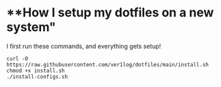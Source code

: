 # **How I setup my dotfiles on a new system"

I first run these commands, and everything gets setup!
```
curl -O https://raw.githubusercontent.com/ver1log/dotfiles/main/install.sh
chmod +x install.sh
./install-configs.sh
```

